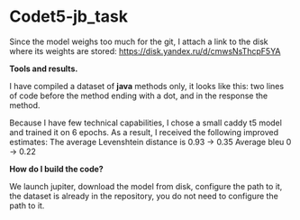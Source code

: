 # Codet5-jb_task

Since the model weighs too much for the git, I attach a link to the disk where its weights are stored: https://disk.yandex.ru/d/cmwsNsThcpF5YA


**Tools and results.**

I have compiled a dataset of **java** methods only, it looks like this: two lines of code before the method ending with a dot, and in the response the method.

Because I have few technical capabilities, I chose a small caddy t5 model and trained it on 6 epochs.
As a result, I received the following improved estimates:
The average Levenshtein distance is 0.93 -> 0.35
Average bleu 0 -> 0.22


**How do I build the code?**

We launch jupiter, download the model from disk, configure the path to it, the dataset is already in the repository, you do not need to configure the path to it.
